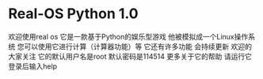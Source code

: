 # Real-OS Python 1.0
欢迎使用real os
它是一款基于Python的娱乐型游戏
他被模拟成一个Linux操作系统
您可以使用它进行计算（计算器功能）等
它还有许多功能
会持续更新
欢迎的大家关注
它的默认用户名是root
默认密码是114514
更多关于它的帮助
请运行它登录后输入help
